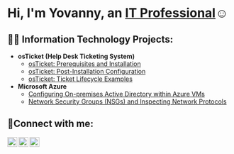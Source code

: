 <h1>Hi, I'm Yovanny, an <a href="https://www.linkedin.com/in/ydilone0912">IT Professional</a>☺</h1>

<h2>👨‍💻 Information Technology Projects:</h2>

- <b>osTicket (Help Desk Ticketing System)</b>
  - [osTicket: Prerequisites and Installation](https://github.com/ydilone0912/osticket-prereqs)
  - [osTicket: Post-Installation Configuration](https://github.com/ydilone0912/post-install-config)
  - [osTicket: Ticket Lifecycle Examples](https://github.com/ydilone0912/ticket-lifecycle)
- <b>Microsoft Azure</b>
  - [Configuring On-premises Active Directory within Azure VMs](https://github.com/ydilone0912/configure-ad)
  - [Network Security Groups (NSGs) and Inspecting Network Protocols](https://github.com/ydilone0912/azure-network-protocols)

<h2>🤳Connect with me:</h2>

[<img align="left" alt="Josh | Twitter" width="22px" src="https://cdn.jsdelivr.net/npm/simple-icons@v3/icons/twitter.svg" />](https://twitter.com/ydilone0912)
[<img align="left" alt="Josh | Instagram" width="22px" src="https://cdn.jsdelivr.net/npm/simple-icons@v3/icons/instagram.svg" />](https://www.instagram.com/gio0912/)
[<img align="left" alt="Josh | LinkedIn" width="22px" src="https://cdn.jsdelivr.net/npm/simple-icons@v3/icons/linkedin.svg" />](https://www.linkedin.com/in/ydilone0912/)

[twitter]: https://twitter.com/ydilone0912
[instagram]: https://www.instagram.com/gio0912/
[linkedin]: linkedin.com/in/ydilone0912
